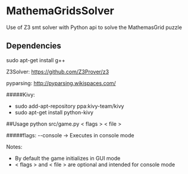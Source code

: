 # MathemaGridsSolver
Use of Z3 smt solver with Python api to solve the MathemasGrid puzzle 

## Dependencies
sudo apt-get install g++

Z3Solver: https://github.com/Z3Prover/z3

pyparsing: http://pyparsing.wikispaces.com/

#####Kivy:
- sudo add-apt-repository ppa:kivy-team/kivy
- sudo apt-get install python-kivy

##Usage
python src/game.py < flags > < file >

#####flags:
--console -> Executes in console mode

Notes: 
- By default the game initializes in GUI mode
- < flags > and < file > are optional and intended for console mode


